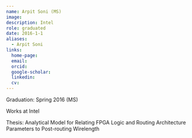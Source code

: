 ```yaml
---
name: Arpit Soni (MS)
image: 
description: Intel
role: graduated
date: 2016-1-1
aliases:
  - Arpit Soni
links:
  home-page: 
  email: 
  orcid: 
  google-scholar: 
  linkedin: 
  cv: 
---
```


Graduation: Spring 2016 (MS)

Works at Intel

Thesis: Analytical Model for Relating FPGA Logic and Routing Architecture Parameters to Post-routing Wirelength
